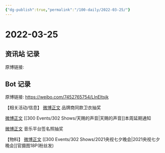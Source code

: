 ```yaml
---
{"dg-publish":true,"permalink":"/100-daily/2022-03-25/"}
---
```



# 2022-03-25

## 资讯站 记录

原博链接:

## Bot 记录

原博链接: https://weibo.com/7452765754/LlnEItsjk

【相关活动/信息】
[微博正文](https://weibo.com/detail/4750874604210433) 品牌商同款卫衣抽奖

[微博正文](https://weibo.com/detail/4750885299162350) [[300 Events/302 Shows/天赐的声音\|天赐的声音]]本周延期通知

[微博正文](https://weibo.com/detail/4750967586687627) 音乐平台签名照抽奖

【物料】
[微博正文](https://weibo.com/detail/4748548359061722) [[300 Events/302 Shows/2021央视七夕晚会\|2021央视七夕晚会]]官摄图18P(粉丝发)
